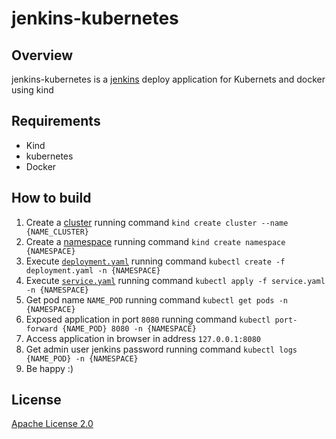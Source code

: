 # jenkins-kubernetes

## Overview
jenkins-kubernetes is a [jenkins](https://www.jenkins.io/) deploy application for Kubernets and docker using kind

## Requirements

- Kind
- kubernetes
- Docker

## How to build

1. Create a [cluster](https://kubernetes.io/pt-br/docs/concepts/overview/components/) running command `kind create cluster --name {NAME_CLUSTER}`
2. Create a [namespace](https://kubernetes.io/docs/concepts/overview/working-with-objects/namespaces/) running command `kind create namespace {NAMESPACE}`
3. Execute [`deployment.yaml`](deployment.yaml) running command  `kubectl create -f deployment.yaml -n {NAMESPACE}`
4. Execute [`service.yaml`](service.yaml) running command  `kubectl apply -f service.yaml -n {NAMESPACE}`
5. Get pod name `NAME_POD` running command `kubectl get pods -n {NAMESPACE}`
6. Exposed application in port `8080` running command `kubectl port-forward {NAME_POD} 8080 -n {NAMESPACE}`
7. Access application in browser in address `127.0.0.1:8080`
8. Get admin user jenkins password running command `kubectl logs {NAME_POD} -n {NAMESPACE}`
9. Be happy :)

## License

[Apache License 2.0](https://github.com/kubernetes/ingress-nginx/blob/main/LICENSE)